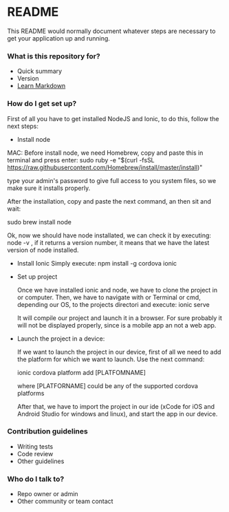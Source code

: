# README #

This README would normally document whatever steps are necessary to get your application up and running.

### What is this repository for? ###

* Quick summary
* Version
* [Learn Markdown](https://bitbucket.org/tutorials/markdowndemo)

### How do I get set up? ###

First of all you have to get installed NodeJS and Ionic, to do this, follow the next steps:

* Install node

MAC: Before install node, we need Homebrew, copy and paste this in terminal and press enter:
sudo ruby -e "$(curl -fsSL https://raw.githubusercontent.com/Homebrew/install/master/install)"

type your admin's password to give full access to you system files, so we make sure it installs properly.

After the installation, copy and paste the next command, an then sit and wait: 

sudo brew install node

Ok, now we should have node installated, we can check it by executing: node -v , if it returns a version number, it means that we have the latest version of node installed.

* Install Ionic
    Simply execute: npm install -g cordova ionic

* Set up project

    Once we have installed ionic and node, we have to clone the project in or computer. Then, we have to navigate with or Terminal or cmd, depending our OS, to the projects directori and execute:
    ionic serve

    It will compile our project and launch it in a browser. For sure probably it will not be displayed properly, since is a mobile app an not a web app. 

* Launch the project in a device:

    If we want to launch the project in our device, first of all we need to add the platform for which we want to launch. Use the next command:

    ionic cordova platform add [PLATFOMNAME]

    where [PLATFORNAME] could be any of the supported cordova platforms

    After that, we have to import the project in our ide (xCode for iOS and Android Studio for windows and linux), and start the app in our device.

    


### Contribution guidelines ###

* Writing tests
* Code review
* Other guidelines

### Who do I talk to? ###

* Repo owner or admin
* Other community or team contact